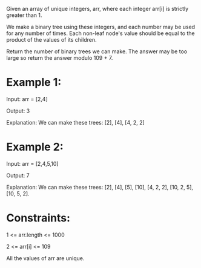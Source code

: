 Given an array of unique integers, arr, where each integer arr[i] is strictly greater than 1.

We make a binary tree using these integers, and each number may be used for any 
number of times. Each non-leaf node's value should be equal to the product of 
the values of its children.

Return the number of binary trees we can make. The answer may be too large 
so return the answer modulo 109 + 7.

# Example 1:

Input: arr = [2,4]

Output: 3

Explanation: We can make these trees: [2], [4], [4, 2, 2]

# Example 2:

Input: arr = [2,4,5,10]

Output: 7

Explanation: We can make these trees: [2], [4], [5], [10], [4, 2, 2], [10, 2, 5], [10, 5, 2].
 
# Constraints:

1 <= arr.length <= 1000

2 <= arr[i] <= 109

All the values of arr are unique.

